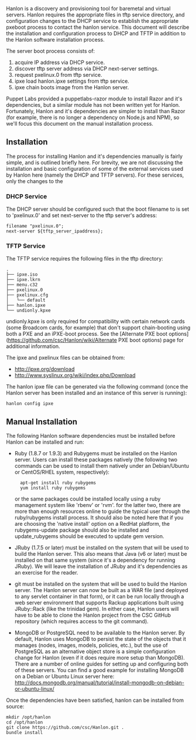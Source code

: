 Hanlon is a discovery and provisioning tool for baremetal and virtual servers. Hanlon requires the appropriate files in tftp service directory, and configuration changes to the DHCP service to establish the appropriate pxeboot process to contact the hanlon service. This document will describe the installation and configuration process to DHCP and TFTP in addition to the Hanlon software installation process.

The server boot process consists of:

1. acquire IP address via DHCP service.
2. discover tftp server address via DHCP next-server settings.
3. request pxelinux.0 from tftp service.
4. ipxe load hanlon.ipxe settings from tftp service.
5. ipxe chain boots image from the Hanlon server.

Puppet Labs provided a puppetlabs-razor module to install Razor and it's dependencies, but a similar module has not been written yet for Hanlon. Fortunately, Hanlon and it's dependencies are simpler to install than Razor (for example, there is no longer a dependency on Node.js and NPM), so we'll focus this document on the manual installation process.

## Installation

The process for installing Hanlon and it's dependencies manually is fairly simple, and is outlined briefly here. For brevity, we are not discussing the installation and basic configuration of some of the external services used by Hanlon here (namely the DHCP and TFTP servers). For these services, only the changes to the 

### DHCP Service

The DHCP server should be configured such that the boot filename to is set to 'pxelinux.0' and set next-server to the tftp server's address:

    filename "pxelinux.0";
    next-server ${tftp_server_ipaddress};

### TFTP Service

The TFTP service requires the following files in the tftp directory:

    .
    ├── ipxe.iso
    ├── ipxe.lkrn
    ├── menu.c32
    ├── pxelinux.0
    ├── pxelinux.cfg
    │   └── default
    ├── hanlon.ipxe
    └── undionly.kpxe

undionly.kpxe is only required for compatibility with certain network cards (some Broadcom cards, for example) that don't support chain-booting using both a PXE and an iPXE-boot process. See the [Alternate PXE boot options](https://github.com/csc/Hanlon/wiki/Alternate PXE boot options) page for additional information.

The ipxe and pxelinux files can be obtained from:

* http://ipxe.org/download
* http://www.syslinux.org/wiki/index.php/Download

The hanlon ipxe file can be generated via the following command (once the Hanlon server has been installed and an instance of this server is running):

    hanlon config ipxe

## Manual Installation

The following Hanlon software dependencies must be installed before Hanlon can be installed and run:

* Ruby (1.8.7 or 1.9.3) and Rubygems must be installed on the Hanlon server. Users can install these packages natively (the following two commands can be used to install them natively under an Debian/Ubuntu or CentOS/RHEL system, respectively):

        apt-get install ruby rubygems
        yum install ruby rubygems

    or the same packages could be installed locally using a ruby management system like 'rbenv' or 'rvm'. for the latter two, there are more than enough resources online to guide the typical user through the ruby/rubygems install process. It should also be noted here that if you are choosing the 'native install' option on a RedHat platform, the  rubygems-update package should also be installed and update_rubygems should be executed to update gem version.
* JRuby (1.7.5 or later) must be installed on the system that will be used to build the Hanlon server. This also means that Java (v6 or later) must be installed on that same system (since it's a dependency for running JRuby). We will leave the installation of JRuby and it's dependencies as an exercise for the reader.
* git must be installed on the system that will be used to build the Hanlon server. The Hanlon server can now be built as a WAR file (and deployed to any servlet container in that form), or it can be run locally through a web server environment that supports Rackup applications built using JRuby::Rack (like the trinidad gem). In either case, Hanlon users will have to be able to clone the Hanlon project from the CSC GitHub repository (which requires access to the git command).
* MongoDB or PostgreSQL need to be available to the Hanlon server. By default, Hanlon uses MongoDB to persist the state of the objects that it manages (nodes, images, models, policies, etc.), but the use of PostgreSQL as an alternative object store is a simple configuration change for Hanlon (even if it does require more setup than MongoDB). There are a number of online guides for setting up and configuring both of these servers. You can find a good example for installing MongoDB on a Debian or Ubuntu Linux server here: http://docs.mongodb.org/manual/tutorial/install-mongodb-on-debian-or-ubuntu-linux/

Once the dependencies have been satisfied, hanlon can be installed from source:

    mkdir /opt/hanlon
    cd /opt/hanlon
    git clone https://github.com/csc/Hanlon.git .
    bundle install